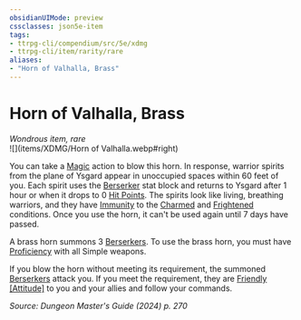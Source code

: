 ```yaml
---
obsidianUIMode: preview
cssclasses: json5e-item
tags:
- ttrpg-cli/compendium/src/5e/xdmg
- ttrpg-cli/item/rarity/rare
aliases: 
- "Horn of Valhalla, Brass"
---
```

# Horn of Valhalla, Brass
*Wondrous item, rare*  
![](items/XDMG/Horn of Valhalla.webp#right)  


You can take a [Magic](actions.md#Magic) action to blow this horn. In response, warrior spirits from the plane of Ysgard appear in unoccupied spaces within 60 feet of you. Each spirit uses the [Berserker](berserker-xmm.md) stat block and returns to Ysgard after 1 hour or when it drops to 0 [Hit Points](hit-points-xphb.md). The spirits look like living, breathing warriors, and they have [Immunity](immunity-xphb.md) to the [Charmed](conditions.md#Charmed) and [Frightened](conditions.md#Frightened) conditions. Once you use the horn, it can't be used again until 7 days have passed.

A brass horn summons 3 [Berserkers](berserker-xmm.md). To use the brass horn, you must have [Proficiency](proficiency-xphb.md) with all Simple weapons.

If you blow the horn without meeting its requirement, the summoned [Berserkers](berserker-xmm.md) attack you. If you meet the requirement, they are [Friendly [Attitude]](friendly-attitude-xphb.md) to you and your allies and follow your commands.

*Source: Dungeon Master's Guide (2024) p. 270*